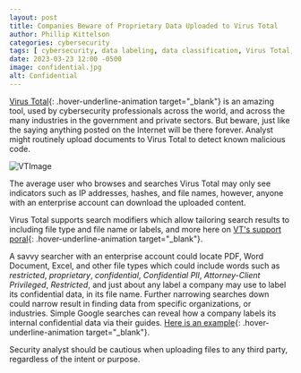 ```yaml
---
layout: post
title: Companies Beware of Proprietary Data Uploaded to Virus Total
author: Phillip Kittelson
categories: cybersecurity
tags: [ cybersecurity, data labeling, data classification, Virus Total, proprietary  ]
date: 2023-03-23 12:00 -0500
image: confidential.jpg
alt: Confidential
---
```

[Virus Total](https://www.virustotal.com){: .hover-underline-animation target="_blank"} is an amazing tool, used by cybersecurity professionals across the world, and across the many industries in the government and private sectors. But beware, just like the saying anything posted on the Internet will be there forever. Analyst might routinely upload documents to Virus Total to detect known malicious code.

![VTImage](https://www.phillipkittelson.com/assets/images/VTResults.png)

The average user who browses and searches Virus Total may only see indicators such as IP addresses, hashes, and file names, however, anyone with an enterprise account can download the uploaded content.

Virus Total supports search modifiers which allow tailoring search results to including file type and file name or labels, and more here on [VT's support poral](https://support.virustotal.com/hc/en-us/articles/360001385897-File-search-modifiers){: .hover-underline-animation target="_blank"}.

A savvy searcher with an enterprise account could locate PDF, Word Document, Excel, and other file types which could include words such as _restricted_, _proprietary_, _confidential_, _Confidential PII_, _Attorney-Client Privileged_, _Restricted_, and just about any label a company may use to label its confidential data, in its file name. Further narrowing searches down could narrow result in finding data from specific organizations, or industries. Simple Google searches can reveal how a company labels its internal confidential data via their guides. [Here is an example](https://www.premera.com/documents/030658.pdf){: .hover-underline-animation target="_blank"}.

Security analyst should be cautious when uploading files to any third party, regardless of the intent or purpose.